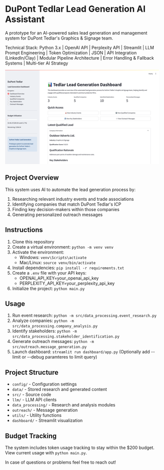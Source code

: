 # DuPont Tedlar Lead Generation AI Assistant

A prototype for an AI-powered sales lead generation and management system for DuPont Tedlar's Graphics & Signage team.

Technical Stack: Python 3.x | OpenAI API | Perplexity API | Streamlit 
| LLM Prompt Engineering | Token Optimization
| JSON | API Integration (LinkedIn/Clay) | Modular Pipeline Architecture
| Error Handling & Fallback Systems | Multi-tier AI Strategy

![Dashboard Screenshot](assets/dashboard_layout.png)

## Project Overview

This system uses AI to automate the lead generation process by:
1. Researching relevant industry events and trade associations
2. Identifying companies that match DuPont Tedlar's ICP
3. Finding key decision-makers within those companies
4. Generating personalized outreach messages

## Instructions

1. Clone this repository
2. Create a virtual environment: `python -m venv venv`
3. Activate the environment: 
   - Windows: `venv\Scripts\activate`
   - Mac/Linux: `source venv/bin/activate`
4. Install dependencies: `pip install -r requirements.txt`
5. Create a `.env` file with your API keys:
   - OPENAI_API_KEY=your_openai_api_key
   - PERPLEXITY_API_KEY=your_perplexity_api_key
6. Initialize the project: `python main.py`

## Usage

1. Run event research: `python -m src/data_processing.event_research.py`
2. Analyze companies: `python -m src/data_processing.company_analysis.py`
3. Identify stakeholders: `python -m src/data_processing.stakeholder_identification.py`
4. Generate outreach messages: `python -m src/outreach.message_generation.py`
5. Launch dashboard: `streamlit run dashboard/app.py`
(Optionally add --limit or --debug paramteres to limit query)

## Project Structure

- `config/` - Configuration settings
- `data/` - Stored research and generated content
- `src/` - Source code
- `llm/` - LLM API clients
- `data_processing/` - Research and analysis modules
- `outreach/` - Message generation
- `utils/` - Utility functions
- `dashboard/` - Streamlit visualization

## Budget Tracking

The system includes token usage tracking to stay within the $200 budget. View current usage with `python main.py`.

In case of questions or problems feel free to reach out! 

